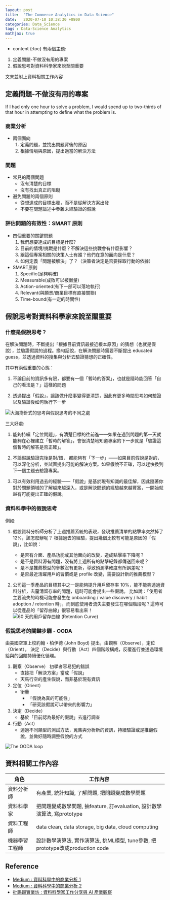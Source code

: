 ```yaml
---
layout: post
title:  "The Commerce Analytics in Data Science"
date:   2020-07-10 10:38:30 +0800
categories: Data_Science
tags : Data-Science Analytics
mathjax: true
---
```

* content 
{:toc}
有兩個主題:

1. 定義問題-不做沒有用的專案
2. 假說思考對資料科學家來說至關重要

文末並附上資料相關工作內容






## 定義問題-不做沒有用的專案
If I had only one hour to solve a problem, I would spend up to two-thirds of that hour in attempting to define what the problem is.

### 商業分析
* 兩個面向
    1. 定義問題，並找出問題背後的原因
    2. 根據情境與原因，提出適當的解決方法

### 問題
* 常見的兩個問題
    * 沒有清楚的目標
    * 沒有找出真正的阻礙
* 避免問題的兩個原則
    * 從想達成的目標出發，而不是從解決方案出發
    * 不要在問題論述中參雜未經驗證的假說

### 評估問題的有效性：SMART 原則
* 四個重要的關鍵問題
    1. 我們想要達成的目標是什麼?
    2. 目前的情境/挑戰是什麼？不解決這些挑戰會有什麼影響？
    3. 跟這個專案相關的決策人士有誰？他們在意的面向是什麼？
    4. 如何定義「問題被解決」了？（決策者決定是否要採取行動的依據）
* SMART原則
    1. Specific(足夠明確)
    2. Measurable(成敗可以被衡量)
    3. Action-oriented(有下一部可以落地執行)
    4. Relevant(與願景/商業目標有直接關聯)
    5. Time-bound(有一定的時間性)

## 假說思考對資料科學家來說至關重要
### 什麼是假說思考？
在解決問題時，不斷提出「根據目前資訊最接近根本原因」的猜想（也就是假說），並驗證假說的過程。換句話說，在解決問題時需要不斷提出 educated guess，並透過資料的搜集與分析去驗證猜想的正確性。

其中有兩個重要的心態：
1. 不論⽬前的資訊多有限，都要有⼀個「暫時的答案」，也就是隨時能回答「自己的看法是？」這樣的問題

2. 透過提出「假說」，讓該做什麼事變得更清楚，因此有更多時間思考如何驗證以及驗證後如何執行下一步

![大海撈針式的思考與假說思考的不同之處](https://miro.medium.com/max/1400/1*EgYmFkn503hnlY77AG2t3w.png)

三大好處:

1. 能夠持續「定位問題」，有清楚目標的往前進——如果在遇到問題的第一天就能夠在心裡建立「暫時的解答」，會很清楚地知道專案的下一步就是「驗證這個暫時的解答是否正確」。

2. 不論假說驗證完後是對/錯， 都能夠有「下⼀步」——如果目前假說是對的，可以深化分析，並試圖提出可能的解決方案。如果假說不正確，可以趕快換到下一個主題去驗證專案。

3. 可以有效利用過去的經驗——「假說」是基於現有知識的最佳解，因此隨著你對於問題領域的了解越來越深入，或是解決問題的經驗越來越豐富，一開始就越有可能提出正確的假說。

### 資料科學中的假說思考
例如:
1. 假設資料分析師分析了上週推薦系統的表現，發現推薦清單的點擊率突然掉了 12%，該怎麼辦呢？
    根據過去的經驗，提出幾個比較有可能是原因的「假說」，比如說：
    * 是否有介面、產品功能或其他面向的改變，造成點擊率下降呢？
    * 是不是資料源有問題，沒有將上週所有的點擊紀錄都傳送回來呢？
    * 是不是推薦模型的參數沒有更新，導致預測準確度有所誤差呢？
    * 是否最近活躍用戶的習慣或是 profile 改變，需要設計新的推薦模型？

2. 公司這一季產品的目標其中之一是能夠提升用戶留存率 10%，能不能夠透過資料分析，去釐清留存率的問題，這時可能會提出一些假說。
	比如說：「使用者主要流失的時機可能會發生在 onboarding / value discovery / habit adoption / retention 時」，而到底使用者流失主要發生在哪個階段呢？這時可以從產品的「留存曲線」很容易看出來！
    ![60 天的用戶留存曲線 (Retention Curve)](https://miro.medium.com/max/1400/1*ztLtIifmXw5pe5ALK4mZ2g.png)

### 假說思考的關鍵步驟 - OODA
由美國空軍上校約翰・柏伊德 (John Boyd) 提出，由觀察（Observe），定位（Orient），
決定（Decide）與行動（Act）四個階段構成，反覆進行並透過環境給與的回饋持續優化循環。
1. 觀察（Observe）
    初學者容易犯的錯誤
    * 直接把「解決方案」當成「假說」
    * 天馬行空的產生假說，而非基於現有資訊
2. 定位（Orient）
    * 衡量
        * 「假說為真的可能性」
        * 「研究該假說可以帶來的影響力」
3. 決定（Decide）
    * 基於「目前認為最好的假說」去進行調查
4. 行動（Act）
    * 透過不同類型的測試方法，蒐集與分析新的資訊，持續驗證或是推翻假說，並做好隨時調整假說的方式

![The OODA loop](https://miro.medium.com/max/1400/1*hjhNvNwa6rM8f_t0HhfatA.png)


## 資料相關工作內容

| 角色 | 工作內容 |
| -------- | -------- |
| 資料分析師 | 有產業, 統計知識, 了解問題, 把問題變成數學問題 |
| 資料科學家 | 把問題變成數學問題, 抽feature, 訂evaluation, 設計數學演算法, 寫prototype|
| 資料工程師 | data clean, data storage, big data, cloud computing |
| 機器學習工程師 | 設計數學演算法, 實作演算法, 挑ML模型, tune參數, 把prototype改成production code |

## Reference
* [Medium : 資料科學中的商業分析 1](https://medium.com/@taweihuang1/%E8%B3%87%E6%96%99%E7%A7%91%E5%AD%B8%E4%B8%AD%E7%9A%84%E5%95%86%E6%A5%AD%E5%88%86%E6%9E%90-1-%E5%AE%9A%E7%BE%A9%E5%95%8F%E9%A1%8C-%E4%B8%8D%E5%81%9A%E6%B2%92%E6%9C%89%E7%94%A8%E7%9A%84%E5%B0%88%E6%A1%88-85244acf1cb6)
* [Medium : 資料科學中的商業分析 2](https://medium.com/@taweihuang1/%E8%B3%87%E6%96%99%E7%A7%91%E5%AD%B8%E4%B8%AD%E7%9A%84%E5%95%86%E6%A5%AD%E5%88%86%E6%9E%90-2-%E5%81%87%E8%AA%AA%E6%80%9D%E8%80%83%E5%B0%8D%E8%B3%87%E6%96%99%E7%A7%91%E5%AD%B8%E5%AE%B6%E4%BE%86%E8%AA%AA%E8%87%B3%E9%97%9C%E9%87%8D%E8%A6%81-6039146360e0)
* [批踢踢實業坊 : 資料科學家工作分享與 AI 產業觀察](https://www.ptt.cc/bbs/Soft_Job/M.1551945907.A.F59.html)